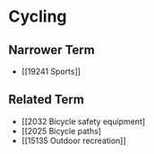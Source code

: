 # Cycling  

## Narrower Term

- [[19241 Sports]]  

## Related Term

- [[2032 Bicycle safety equipment]
- [[2025 Bicycle paths]
- [[15135 Outdoor recreation]]  

